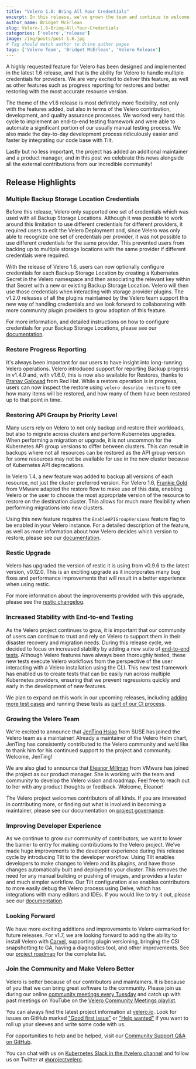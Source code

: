 ```yaml
---
title: "Velero 1.6: Bring All Your Credentials"
excerpt: In this release, we've grown the team and continue to welcome new members to our community. We're excited to introduce new features such as multiple Backup Storage Location credentials, restore progress reporting, and restoring Kubernetes API groups by priority level, as well as many user and developer experience improvements. We're thrilled to have such significant contributions from the community and we're proud to deliver Velero 1.6.
author_name: Bridget McErlean
slug: Velero-1.6-Bring-All-Your-Credentials
categories: ['velero','release']
image: /img/posts/post-1.6.jpg
# Tag should match author to drive author pages
tags: ['Velero Team', 'Bridget McErlean', 'Velero Release']
---
```

A highly requested feature for Velero has been designed and implemented in the latest 1.6 release, and that is the ability for Velero to handle multiple credentials for providers.
We are very excited to deliver this feature, as well as other features such as progress reporting for restores and better restoring with the most accurate resource version.

The theme of the v1.6 release is most definitely more flexibility, not only with the features added, but also in terms of the Velero contribution, development, and quality assurance processes.
We worked very hard this cycle to implement an end-to-end testing framework and were able to automate a significant portion of our usually manual testing process.
We also made the day-to-day development process ridiculously easier and faster by integrating our code base with Tilt.

Lastly but no less important, the project has added an additional maintainer and a product manager, and in this post we celebrate this news alongside all the external contributions from our incredible community!

## Release Highlights

### Multiple Backup Storage Location Credentials

Before this release, Velero only supported one set of credentials which was used with all Backup Storage Locations.
Although it was possible to work around this limitation to use different credentials for different providers, it required users to edit the Velero Deployment and, since Velero was only able to recognize one set of credentials per provider, it was not possible to use different credentials for the same provider.
This prevented users from backing up to multiple storage locations with the same provider if different credentials were required.

With the release of Velero 1.6, users can now optionally configure credentials for each Backup Storage Location by creating a Kubernetes Secret in the Velero namespace and then associating the relevant key within that Secret with a new or existing Backup Storage Location.
Velero will then use those credentials when interacting with storage provider plugins.
The v1.2.0 releases of all the plugins maintained by the Velero team support this new way of handling credentials and we look forward to collaborating with more community plugin providers to grow adoption of this feature.

For more information, and detailed instructions on how to configure credentials for your Backup Storage Locations, please see our [documentation](https://velero.io/docs/v1.6/locations/#create-a-storage-location-that-uses-unique-credentials).

### Restore Progress Reporting

It's always been important for our users to have insight into long-running Velero operations.
Velero introduced support for reporting Backup progress in v1.4.0 and, with v1.6.0, this is now also available for Restores, thanks to [Pranav Gaikwad](https://github.com/pranavgaikwad) from Red Hat.
While a restore operation is in progress, users can now inspect the restore using `velero describe restore` to see how many items will be restored, and how many of them have been restored up to that point in time.

### Restoring API Groups by Priority Level

Many users rely on Velero to not only backup and restore their workloads, but also to migrate across clusters and perform Kubernetes upgrades.
When performing a migration or upgrade, it is not uncommon for the Kubernetes API group versions to differ between clusters.
This can result in backups where not all resources can be restored as the API group version for some resources may not be available for use in the new cluster because of Kubernetes API deprecations.

In Velero 1.4, a new feature was added to backup all versions of each resource, not just the cluster preferred version.
For Velero 1.6, [Frankie Gold](https://github.com/codegold79) from VMware adapted the restore flow to make use of this data, enabling Velero or the user to choose the most appropriate version of the resource to restore on the destination cluster.
This allows for much more flexibility when performing migrations into new clusters.

Using this new feature requires the `EnableAPIGroupVersions` feature flag to be enabled in your Velero instance.
For a detailed description of the feature, as well as more information about how Velero decides which version to restore, please see our [documentation](https://velero.io/docs/v1.6/enable-api-group-versions-feature/).

### Restic Upgrade

Velero has upgraded the version of restic it is using from v0.9.6 to the latest version, v0.12.0.
This is an exciting upgrade as it incorporates many bug fixes and performance improvements that will result in a better experience when using restic.

For more information about the improvements provided with this upgrade, please see the [restic changelog](https://github.com/restic/restic/blob/v0.12.0/CHANGELOG.md).

### Increased Stability with End-to-end Testing

As the Velero project continues to grow, it is important that our community of users can continue to trust and rely on Velero to support them in their disaster recovery and migration needs.
During this release cycle, we decided to focus on increased stability by adding a new suite of [end-to-end tests](https://github.com/vmware-tanzu/velero/tree/main/test/e2e).
Although Velero features have always been thoroughly tested, these new tests execute Velero workflows from the perspective of the user interacting with a Velero installation using the CLI.
This new test framework has enabled us to create tests that can be easily run across multiple Kubernetes providers, ensuring that we prevent regressions quickly and early in the development of new features.

We plan to expand on this work in our upcoming releases, including [adding more test cases](https://github.com/vmware-tanzu/velero/issues/3531) and running these tests as [part of our CI process](https://github.com/vmware-tanzu/velero/issues/3574).

### Growing the Velero Team

We're excited to announce that [JenTing Hsiao](https://github.com/jenting) from SUSE has joined the Velero team as a maintainer! Already a maintainer of the Velero Helm chart, JenTing has consistently contributed to the Velero community and we’d like to thank him for his continued support to the project and community.
Welcome, JenTing!

We are also glad to announce that [Eleanor Millman](https://github.com/eleanor-millman) from VMware has joined the project as our product manager.
She is working with the team and community to develop the Velero vision and roadmap.
Feel free to reach out to her with any product thoughts or feedback.
Welcome, Eleanor!

The Velero project welcomes contributors of all kinds.
If you are interested in contributing more, or finding out what is involved in becoming a maintainer, please see our documentation on [project governance](https://github.com/vmware-tanzu/velero/blob/main/GOVERNANCE.md).

### Improving Developer Experience

As we continue to grow our community of contributors, we want to lower the barrier to entry for making contributions to the Velero project.
We’ve made huge improvements to the developer experience during this release cycle by introducing Tilt to the developer workflow.
Using Tilt enables developers to make changes to Velero and its plugins, and have those changes automatically built and deployed to your cluster.
This removes the need for any manual building or pushing of images, and provides a faster and much simpler workflow.
Our Tilt configuration also enables contributors to more easily debug the Velero process using Delve, which has integrations with many editors and IDEs.
If you would like to try it out, please see our [documentation](https://velero.io/docs/v1.6/tilt/).

### Looking Forward

We have more exciting additions and improvements to Velero earmarked for future releases.
For v1.7, we are looking forward to adding the ability to install Velero with [Carvel](https://carvel.dev/), supporting plugin versioning, bringing the CSI snapshotting to GA, having a diagnostics tool, and other improvements.
See our [project roadmap](https://github.com/vmware-tanzu/velero/blob/main/ROADMAP.md#170-roadmap) for the complete list.


### Join the Community and Make Velero Better

Velero is better because of our contributors and maintainers.
It is because of you that we can bring great software to the community.
Please join us during our online [community meetings every Tuesday](https://hackmd.io/Jq6F5zqZR7S80CeDWUklkA?view) and catch up with past meetings on YouTube on the [Velero Community Meetings playlist](https://www.youtube.com/watch?v=nc48ocI-6go&list=PL7bmigfV0EqQRysvqvqOtRNk4L5S7uqwM).

You can always find the latest project information at [velero.io](https://velero.io).
Look for issues on GitHub marked ["Good first issue"](https://github.com/vmware-tanzu/velero/issues?q=is%3Aopen+is%3Aissue+label%3A%22Good+first+issue%22) or ["Help wanted"](https://github.com/vmware-tanzu/velero/issues?q=is%3Aopen+is%3Aissue+label%3A%22Help+wanted%22+) if you want to roll up your sleeves and write some code with us.

For opportunities to help and be helped, visit our [Community Support Q&A on GitHub](https://github.com/vmware-tanzu/velero/discussions/categories/community-support-q-a).

You can chat with us on [Kubernetes Slack in the #velero channel](https://kubernetes.slack.com/messages/C6VCGP4MT) and follow us on Twitter at [@projectvelero](https://twitter.com/projectvelero).
